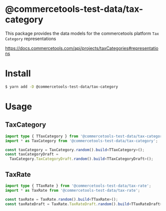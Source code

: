 # @commercetools-test-data/tax-category

This package provides the data models for the commercetools platform `Tax Category` representations

https://docs.commercetools.com/api/projects/taxCategories#representations

# Install

```bash
$ yarn add -D @commercetools-test-data/tax-category
```

# Usage

## TaxCategory

```ts
import type { TTaxCategory } from '@commercetools-test-data/tax-category';
import * as TaxCategory from '@commercetools-test-data/tax-category';

const taxCategory = TaxCategory.random().build<TTaxCategory>();
const taxCategoryDraft =
  TaxCategory.TaxCategoryDraft.random().build<TTaxCategoryDraft>();
```

## TaxRate

```ts
import type { TTaxRate } from '@commercetools-test-data/tax-rate';
import * as TaxRate from '@commercetools-test-data/tax-rate';

const taxRate = TaxRate.random().build<TTaxRate>();
const taxRateDraft = TaxRate.TaxRateDraft.random().build<TTaxRateDraft>();
```
